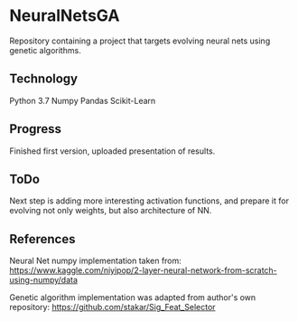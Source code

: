 # NeuralNetsGA
Repository containing a project that targets evolving neural nets using genetic algorithms.

## Technology
Python 3.7
Numpy
Pandas
Scikit-Learn

## Progress
Finished first version, uploaded presentation of results.

## ToDo

Next step is adding more interesting activation functions, and prepare it for evolving not only weights,
but also architecture of NN.

## References

Neural Net numpy implementation taken from:
https://www.kaggle.com/niyipop/2-layer-neural-network-from-scratch-using-numpy/data

Genetic algorithm implementation was adapted from author's own repository:
https://github.com/stakar/Sig_Feat_Selector
